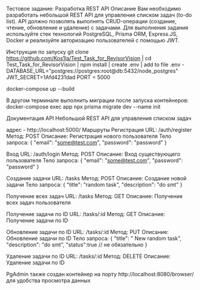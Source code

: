 Тестовое задание: Разработка REST API
Описание
Вам необходимо разработать небольшой REST API для управления списком задач
(to-do list). API должно позволять выполнять CRUD-операции (создание, чтение,
обновление и удаление) с задачами. Для выполнения задания используйте стек
технологий PostgreSQL, Prisma ORM, Express.JS, Docker и реализуйте авторизацию
пользователей с помощью JWT.

Инструкция по запуску 
git clone https://github.com/Kos1la/Test_Task_for_RevisorVision |
cd Test_Task_for_RevisorVision |
npm install | 
create .env |
add to file .env  - 
DATABASE_URL="postgres://postgres:root@db:5432/node_postgres"
JWT_SECRET=1Afd4231dad
PORT = 5000

docker-compose up --build 

В другом терминале выполнить миграции после запуска контейнеров: 
docker-compose exec app npx prisma migrate dev --name init

Документация API 
Небольшой REST API для управления списком задач

адрес - http://localhost:5000/
Маршруты 
Регистрация
URL: /auth/register 
Метод: POST
Описание: Регистрация нового пользователя
Тело запроса:
{
  "email": "some@test.com",
  "password": "password"
}

Вход
URL: /auth/login
Метод: POST
Описание: Вход существующего пользователя
Тело запроса:
{
  "email": "some@test.com",
  "password": "password"
}

Создание задачи
URL: /tasks
Метод: POST
Описание: Создание новой задачи
Тело запроса:
{
  "title": "random task",
  "description": "do smt"
}

Получение всех задач
URL: /tasks
Метод: GET
Описание: Получение всех задач пользователя

Получение задачи по ID
URL: /tasks/:id
Метод: GET
Описание: Получение задачи по ID

Обновление задачи по ID
URL: /tasks/:id
Метод: PUT
Описание: Обновление задачи по ID
Тело запроса:
{
  "title": " New random task",
  "description": "do smt",
  "status":true           // не обязательно
}

Удаление задачи по ID
URL: /tasks/:id
Метод: DELETE
Описание: Удаление задачи по ID


PgAdmin также создан контейнер на порту http://localhost:8080/browser/ для удобства просмотра данных
